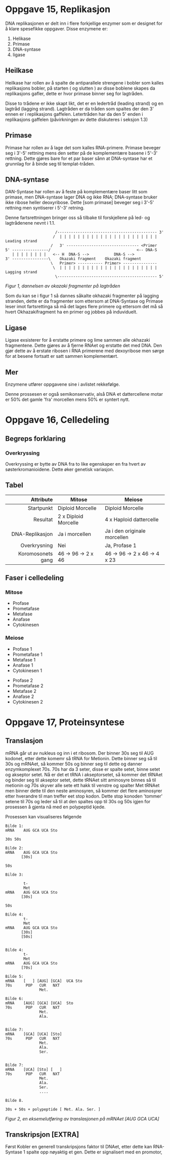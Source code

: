 # Oppgave 15, Replikasjon

DNA replikasjonen er delt inn i flere forkjellige enzymer som er designet for å klare spesefikke oppgaver. Disse enzymene er:

1. Helikase
2. Primase
3. DNA-syntase
4. ligase

## Heilkase

Heilkase har rollen av å spalte de antiparallele strengene i bobler som kalles replikasjons bobler, på starten ( og slutten ) av disse boblene skapes da replikasjons gafler, dette er hvor primase binner seg for lagtråden.

Disse to trådene er ikke skapt likt, det er en ledertråd (leading strand) og en lagtråd (lagging strand). Lagtråden er da tråden som spaltes der den 3' ennen er i replikasjons gaffelen. Letertråden har da den 5' enden i replikasjons gaffelen (påvirkningen av dette diskuteres i seksjon 1.3)

## Primase

Primase har rollen av å lage det som kalles RNA-primere. Primase beveger seg i 3'-5' rettning mens den setter på de komplementære basene i 5'-3' rettning. Dette gjøres bare for et par baser sånn at DNA-syntase har et grunnlag for å binde seg til templat-tråden.

## DNA-syntase

DAN-Syntase har rollen av å feste på komplementære baser litt som primase, men DNA-syntase lager DNA og ikke RNA; DNA-syntase bruker ikke ribose heller deoxyribose. Dette [som primase] beveger seg i 3'-5' rettning men syntiserer i 5'-3' retning.

Denne fartsrettningen bringer oss så tilbake til forskjellene på led- og lagtrådenene nevnt i 1.1.

```
                      /-------------------------------------------- 3'
                     /  | | | | | | | | | | | | | | | | | | | | | |      Leading strand
                    /   3' -------------------------------- <Primer
5' ----------------/                                      <-- DNA-S
   | | | | | | | |   <-- H  DNA-S -->           DNA-S -->
3' ----------------\    Okazaki fragment    Okazaki fragment
                    \   Primer> ----------- Primer> ---------------
                     \  | | | | | | | | | | | | | | | | | | | | | |      Lagging strand
                      \-------------------------------------------- 5'
```

_Figur 1, dannelsen av okazaki fragmenter på lagtråden_

Som du kan se i figur 1 så dannes såkalte okhazaki fragmenter på lagging stranden, dette er da fragmenter som ettersom at DNA-Syntase og Primase leser imot fartsrettinga så må det lages flere primere og ettersom det må så hvert Okhazakifragment ha en primer og jobbes på induviduelt.

## Ligase

Ligase exsisterer for å erstatte primere og lime sammen alle okhazaki fragmentene. Dette gjøres av å fjerne RNAet og erstatte det med DNA. Den gjør dette av å erstate ribosen i RNA primerene med dexoyribose men sørge for at besene fortsatt er satt sammen komplementært.

## Mer

Enzymene utfører oppgavene sine i avlistet rekkefølge.

Denne prossesen er også semikonservativ, alså DNA et dattercellene motar er 50% det gamle 'fra' morcellen mens 50% er syntert nytt.

# Oppgave 16, Celledeling

## Begreps forklaring

### Overkryssing

Overkryssing er bytte av DNA fra to like egenskaper en fra hvert av søsterkromanioidene. Dette øker genetisk variasjon.

## Tabel

|         Attribute | Mitose                     | Meiose                                   |
| ----------------: | -------------------------- | ---------------------------------------- |
|        Startpunkt | Diploid Morcelle           | Diploid Morcelle                         |
|          Resultat | 2 x Diploid Morcelle       | 4 x Haploid dattercelle                  |
|   DNA-Replikasjon | Ja i morcellen             | Ja i den originale morcellen             |
|      Overkrysning | Nei                        | Ja, Profase 1                            |
| Koromosonets gang | 46 &rarr; 96 &rarr; 2 x 46 | 46 &rarr; 96 &rarr; 2 x 46 &rarr; 4 x 23 |

## Faser i celledeling

### Mitose

- Profase
- Prometafase
- Metafase
- Anafase
- Cytokinesen

### Meiose

- Profase 1
- Prometafase 1
- Metafase 1
- Anafase 1
- Cytokinesen 1

* Profase 2
* Prometafase 2
* Metafase 2
* Anafase 2
* Cytokinesen 2

# Oppgave 17, Proteinsyntese

## Translasjon

mRNA går ut av nukleus og inn i et ribosom. Der binner 30s seg til AUG kodonet, etter dette komemr så tRNA for Metionin. Dette binner seg så til 30s og mRNAet, så kommer 50s og binner seg til dette og danner enzymkomplexet 70s. 70s har da 3 seter, disse er spalte setet, binne setet og akseptor setet. Nå er det et tRNA i akseptorsetet, så kommer det tRNAet og binder seg til akseptor setet, dette tRNAet sitt aminosyre binnes så til metionin og 70s skyver alle sete ett hakk til venstre og spalter Met tRNAet men binner dette til den neste aminosyren, så kommer det flere aminosyrer etter hverandre til man treffer eet stop kodon. Dette stop konoden 'tommer' setene til 70s og leder så til at den spaltes opp til 30s og 50s igjen for prosessen å gjenta nå med en polypeptid kjede.

Prosessen kan visualiseres følgende

```
Bilde 1:
mRNA    AUG GCA UCA Sto

30s 50s

Bilde 2:
mRNA    AUG GCA UCA Sto
       [30s]

50s

Bilde 3:

        t-
        Met
mRNA    AUG GCA UCA Sto
       [30s]

50s

Bilde 4:
        t-
        Met
mRNA    AUG GCA UCA Sto
       [30s]
       [50s]


Bilde 4:
        t-
        Met
mRNA    AUG GCA UCA Sto
       [70s]

Bilde 5:
mRNA    [   ] [AUG] [GCA]  UCA Sto
70s      POP   CUR   NXT
               Met.

Bilde 6:
mRNA    [AUG] [GCA] [UCA]  Sto
70s      POP   CUR   NXT
               Met.
               Ala.


Bilde 7:
mRNA    [GCA] [UCA] [Sto]
70s      POP   CUR   NXT
               Met.
               Ala.
               Ser.


Bilde 7:
mRNA    [UCA] [Sto] [   ]
70s      POP   CUR   NXT
               Met.
               Ala.
               Ser.
               ....

Bilde 8.

30s + 50s + polypeptide [ Met. Ala. Ser. ]
```

_Figur 2, en eksemelutføring av translasjonen på mRNAet [AUG GCA UCA]_

## Transkripsjon [EXTRA]

Først Kobler en generell transkripsjons faktor til DNAet, etter dette kan RNA-Syntase 1 spalte opp nøyaktig et gen. Dette er signalisert med en promotor,
